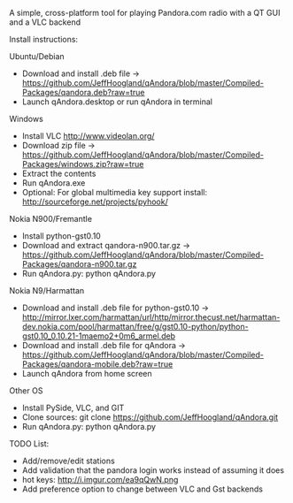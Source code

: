 A simple, cross-platform tool for playing Pandora.com radio with a QT GUI and a VLC backend

Install instructions:

Ubuntu/Debian
  - Download and install .deb file -> https://github.com/JeffHoogland/qAndora/blob/master/Compiled-Packages/qandora.deb?raw=true
  - Launch qAndora.desktop or run qAndora in terminal

Windows
  - Install VLC http://www.videolan.org/
  - Download zip file -> https://github.com/JeffHoogland/qAndora/blob/master/Compiled-Packages/windows.zip?raw=true
  - Extract the contents
  - Run qAndora.exe
  - Optional: For global multimedia key support install: http://sourceforge.net/projects/pyhook/

Nokia N900/Fremantle
  - Install python-gst0.10
  - Download and extract qandora-n900.tar.gz -> https://github.com/JeffHoogland/qAndora/blob/master/Compiled-Packages/qandora-n900.tar.gz
  - Run qAndora.py: python qAndora.py

Nokia N9/Harmattan
  - Download and install .deb file for python-gst0.10 -> http://mirror.lxer.com/harmattan/url/http/mirror.thecust.net/harmattan-dev.nokia.com/pool/harmattan/free/g/gst0.10-python/python-gst0.10_0.10.21-1maemo2+0m6_armel.deb
  - Download and install .deb file for qAndora -> https://github.com/JeffHoogland/qAndora/blob/master/Compiled-Packages/qandora-mobile.deb?raw=true
  - Launch qAndora from home screen

Other OS
  - Install PySide, VLC, and GIT
  - Clone sources: git clone https://github.com/JeffHoogland/qAndora.git
  - Run qAndora.py: python qAndora.py

TODO List:
- Add/remove/edit stations
- Add validation that the pandora login works instead of assuming it does
- hot keys: http://i.imgur.com/ea9qQwN.png
- Add preference option to change between VLC and Gst backends
